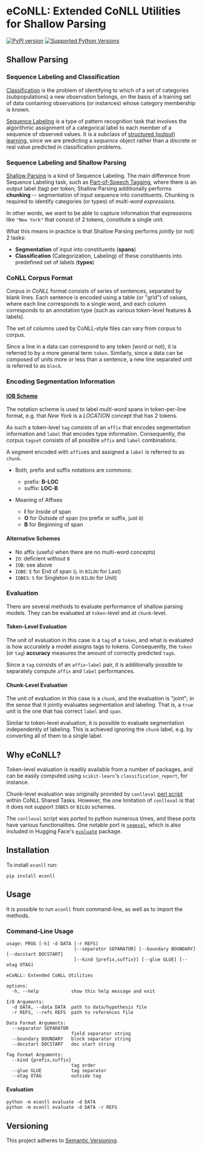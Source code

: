 # eCoNLL: Extended CoNLL Utilities for Shallow Parsing

[![PyPI version](https://badge.fury.io/py/econll.svg)](https://badge.fury.io/py/econll)
[![Supported Python Versions](https://img.shields.io/pypi/pyversions/econll.svg)](https://pypi.python.org/pypi/econll)

## Shallow Parsing

### Sequence Labeling and Classification

[Classification](https://en.wikipedia.org/wiki/Statistical_classification) 
is the problem of identifying to which of a set of categories (subpopulations) a new observation belongs, 
on the basis of a training set of data containing observations (or instances) whose category membership is known.

[Sequence Labeling](https://en.wikipedia.org/wiki/Sequence_labeling) 
is a type of pattern recognition task that involves the algorithmic assignment of a categorical label to each member 
of a sequence of observed values. 
It is a subclass of [structured (output) learning](https://en.wikipedia.org/wiki/Structured_prediction), 
since we are predicting a *sequence* object rather than a discrete or real value predicted in classification problems.

### Sequence Labeling and Shallow Parsing

[Shallow Parsing](https://en.wikipedia.org/wiki/Shallow_parsing) is a kind of Sequence Labeling. 
The main difference from Sequence Labeling task, 
such as [Part-of-Speech Tagging](https://en.wikipedia.org/wiki/Part-of-speech_tagging), 
where there is an output label (tag) per token; 
Shallow Parsing additionally performs __chunking__ -- segmentation of input sequence into constituents. 
Chunking is required to identify categories (or types) of *multi-word expressions*.

In other words, we want to be able to capture information that expressions like `"New York"` that consist of 2 tokens, 
constitute a single unit.

What this means in practice is that Shallow Parsing performs *jointly* (or not) 2 tasks:
- __Segmentation__ of input into constituents (__spans__)
- __Classification__ (Categorization, Labeling) of these constituents into predefined set of labels (__types__)

### CoNLL Corpus Format

Corpus in *CoNLL* format consists of series of sentences, separated by blank lines. 
Each sentence is encoded using a table (or "grid") of values, where each line corresponds to a single word, 
and each column corresponds to an annotation type (such as various token-level features & labels). 

The set of columns used by CoNLL-style files can vary from corpus to corpus.

Since a line in a data can correspond to any token (word or not), it is referred to by a more general term `token`.
Similarly, since a data can be composed of units more or less than a sentence, 
a new line separated unit is referred to as `block`.

### Encoding Segmentation Information

#### [IOB Scheme](https://en.wikipedia.org/wiki/Inside%E2%80%93outside%E2%80%93beginning_(tagging))

The notation scheme is used to label *multi-word* spans in token-per-line format, 
e.g. that *New York* is a *LOCATION* concept that has 2 tokens.

As such a token-level `tag` consists of an `affix` that encodes segmentation information 
and `label` that encodes type information.
Consequently, the corpus `tagset` consists of all possible `affix` and `label` combinations.

A segment encoded with `affix`es and assigned a `label` is referred to as `chunk`.
  
- Both, prefix and suffix notations are commons: 
    - prefix: __B-LOC__
    - suffix: __LOC-B__

- Meaning of Affixes
    - __I__ for Inside of span
    - __O__ for Outside of span (no prefix or suffix, just `O`)
    - __B__ for Beginning of span

#### Alternative Schemes

- No affix (useful when there are no multi-word concepts)
- `IO`: deficient without `B`
- `IOB`: see above
- `IOBE`: `E` for End of span (`L` in `BILOU` for Last)
- `IOBES`: `S` for Singleton (`U` in `BILOU` for Unit)

### Evaluation

There are several methods to evaluate performance of shallow parsing models. 
They can be evaluated at `token`-level and at `chunk`-level. 

#### Token-Level Evaluation

The unit of evaluation in this case is a `tag` of a `token`, 
and what is evaluated is how accurately a model assigns tags to tokens.
Consequently, the `token` (or `tag`) **accuracy** measures the amount of correctly predicted `tag`s. 

Since a `tag` consists of an `affix`-`label` pair, 
it is additionally possible to separately compute `affix` and `label` performances. 

#### Chunk-Level Evaluation

The unit of evaluation in this case is a `chunk`, and the evaluation is "joint"; 
in the sense that it jointly evaluates segmentation and labeling.
That is, a `true` unit is the one that has correct `label` and `span`.

Similar to token-level evaluation, it is possible to evaluate segmentation independently of labeling. 
This is achieved ignoring the `chunk` label, e.g. by converting all of them to a single label. 


## Why **eCoNLL**?

Token-level evaluation is readily available from a number of packages, 
and can be easily computed using `scikit-learn`'s `classification_report`, for instance.

Chunk-level evaluation was originally provided by 
`conlleval` [perl script](https://www.cnts.ua.ac.be/conll2000/chunking/conlleval.txt) within CoNLL Shared Tasks.
However, the one limitation of `conlleval` is that it does not support `IOBES` or `BILOU` schemes.

The `conlleval` script was ported to python numerous times, and these ports have various functionalities.
One notable port is [`seqeval`](https://github.com/chakki-works/seqeval), 
which is also included in Hugging Face's [`evaluate`](https://github.com/huggingface/evaluate) package.


## Installation

To install `econll` run:

```commandline
pip install econll
```

## Usage

It is possible to run `econll` from command-line, as well as to import the methods.

### Command-Line Usage

```
usage: PROG [-h] -d DATA [-r REFS] 
                         [--separator SEPARATOR] [--boundary BOUNDARY] [--docstart DOCSTART] 
                         [--kind {prefix,suffix}] [--glue GLUE] [--otag OTAG]

eCoNLL: Extended CoNLL Utilities

options:
  -h, --help            show this help message and exit

I/O Arguments:
  -d DATA, --data DATA  path to data/hypothesis file
  -r REFS, --refs REFS  path to references file

Data Format Arguments:
  --separator SEPARATOR
                        field separator string
  --boundary BOUNDARY   block separator string
  --docstart DOCSTART   doc start string

Tag Format Arguments:
  --kind {prefix,suffix}
                        tag order
  --glue GLUE           tag separator
  --otag OTAG           outside tag

```

#### Evaluation

```commandline
python -m econll evaluate -d DATA
python -m econll evaluate -d DATA -r REFS
```

## Versioning

This project adheres to [Semantic Versioning](https://semver.org/).



